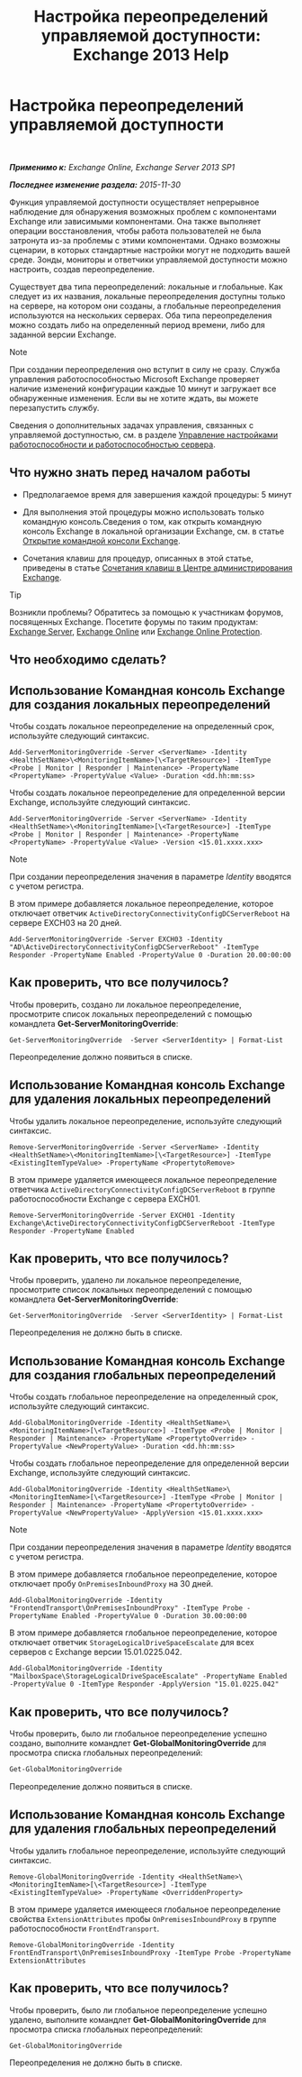 ﻿---
title: 'Настройка переопределений управляемой доступности: Exchange 2013 Help'
TOCTitle: Настройка переопределений управляемой доступности
ms:assetid: c8f315b3-1d5e-4ad9-8bea-9c3a4a13ebfc
ms:mtpsurl: https://technet.microsoft.com/ru-ru/library/Dn482055(v=EXCHG.150)
ms:contentKeyID: 59890406
ms.date: 04/30/2018
mtps_version: v=EXCHG.150
ms.translationtype: HT
---

# Настройка переопределений управляемой доступности

 

_**Применимо к:** Exchange Online, Exchange Server 2013 SP1_

_**Последнее изменение раздела:** 2015-11-30_

Функция управляемой доступности осуществляет непрерывное наблюдение для обнаружения возможных проблем с компонентами Exchange или зависимыми компонентами. Она также выполняет операции восстановления, чтобы работа пользователей не была затронута из-за проблемы с этими компонентами. Однако возможны сценарии, в которых стандартные настройки могут не подходить вашей среде. Зонды, мониторы и ответчики управляемой доступности можно настроить, создав переопределение.

Существует два типа переопределений: локальные и глобальные. Как следует из их названия, локальные переопределения доступны только на сервере, на котором они созданы, а глобальные переопределения используются на нескольких серверах. Оба типа переопределения можно создать либо на определенный период времени, либо для заданной версии Exchange.

> [!NOTE]  
> При создании переопределения оно вступит в силу не сразу. Служба управления работоспособностью Microsoft Exchange проверяет наличие изменений конфигурации каждые 10 минут и загружает все обнаруженные изменения. Если вы не хотите ждать, вы можете перезапустить службу.


Сведения о дополнительных задачах управления, связанных с управляемой доступностью, см. в разделе [Управление настройками работоспособности и работоспособностью сервера](manage-health-sets-and-server-health-exchange-2013-help.md).

## Что нужно знать перед началом работы

  - Предполагаемое время для завершения каждой процедуры: 5 минут

  - Для выполнения этой процедуры можно использовать только командную консоль.Сведения о том, как открыть командную консоль Exchange в локальной организации Exchange, см. в статье [Открытие командной консоли Exchange](https://technet.microsoft.com/ru-ru/library/dd638134\(v=exchg.150\)).

  - Сочетания клавиш для процедур, описанных в этой статье, приведены в статье [Сочетания клавиш в Центре администрирования Exchange](keyboard-shortcuts-in-the-exchange-admin-center-exchange-online-protection-help.md).

> [!TIP]  
> Возникли проблемы? Обратитесь за помощью к участникам форумов, посвященных Exchange. Посетите форумы по таким продуктам: <a href="https://go.microsoft.com/fwlink/p/?linkid=60612">Exchange Server</a>, <a href="https://go.microsoft.com/fwlink/p/?linkid=267542">Exchange Online</a> или <a href="https://go.microsoft.com/fwlink/p/?linkid=285351">Exchange Online Protection</a>.


## Что необходимо сделать?

## Использование Командная консоль Exchange для создания локальных переопределений

Чтобы создать локальное переопределение на определенный срок, используйте следующий синтаксис.

    Add-ServerMonitoringOverride -Server <ServerName> -Identity <HealthSetName>\<MonitoringItemName>[\<TargetResource>] -ItemType <Probe | Monitor | Responder | Maintenance> -PropertyName <PropertyName> -PropertyValue <Value> -Duration <dd.hh:mm:ss>

Чтобы создать локальное переопределение для определенной версии Exchange, используйте следующий синтаксис.

    Add-ServerMonitoringOverride -Server <ServerName> -Identity <HealthSetName>\<MonitoringItemName>[\<TargetResource>] -ItemType <Probe | Monitor | Responder | Maintenance> -PropertyName <PropertyName> -PropertyValue <Value> -Version <15.01.xxxx.xxx>

> [!NOTE]  
> При создании переопределения значения в параметре <em>Identity</em> вводятся с учетом регистра.


В этом примере добавляется локальное переопределение, которое отключает ответчик `ActiveDirectoryConnectivityConfigDCServerReboot` на сервере EXCH03 на 20 дней.

    Add-ServerMonitoringOverride -Server EXCH03 -Identity "AD\ActiveDirectoryConnectivityConfigDCServerReboot" -ItemType Responder -PropertyName Enabled -PropertyValue 0 -Duration 20.00:00:00

## Как проверить, что все получилось?

Чтобы проверить, создано ли локальное переопределение, просмотрите список локальных переопределений с помощью командлета **Get-ServerMonitoringOverride**:

    Get-ServerMonitoringOverride  -Server <ServerIdentity> | Format-List

Переопределение должно появиться в списке.

## Использование Командная консоль Exchange для удаления локальных переопределений

Чтобы удалить локальное переопределение, используйте следующий синтаксис.

    Remove-ServerMonitoringOverride -Server <ServerName> -Identity <HealthSetName>\<MonitoringItemName>[\<TargetResource>] -ItemType <ExistingItemTypeValue> -PropertyName <PropertytoRemove>

В этом примере удаляется имеющееся локальное переопределение ответчика `ActiveDirectoryConnectivityConfigDCServerReboot` в группе работоспособности Exchange с сервера EXCH01.

    Remove-ServerMonitoringOverride -Server EXCH01 -Identity Exchange\ActiveDirectoryConnectivityConfigDCServerReboot -ItemType Responder -PropertyName Enabled

## Как проверить, что все получилось?

Чтобы проверить, удалено ли локальное переопределение, просмотрите список локальных переопределений с помощью командлета **Get-ServerMonitoringOverride**:

    Get-ServerMonitoringOverride  -Server <ServerIdentity> | Format-List

Переопределения не должно быть в списке.

## Использование Командная консоль Exchange для создания глобальных переопределений

Чтобы создать глобальное переопределение на определенный срок, используйте следующий синтаксис.

    Add-GlobalMonitoringOverride -Identity <HealthSetName>\<MonitoringItemName>[\<TargetResource>] -ItemType <Probe | Monitor | Responder | Maintenance> -PropertyName <PropertytoOverride> -PropertyValue <NewPropertyValue> -Duration <dd.hh:mm:ss>

Чтобы создать глобальное переопределение для определенной версии Exchange, используйте следующий синтаксис.

    Add-GlobalMonitoringOverride -Identity <HealthSetName>\<MonitoringItemName>[\<TargetResource>] -ItemType <Probe | Monitor | Responder | Maintenance> -PropertyName <PropertytoOverride> -PropertyValue <NewPropertyValue> -ApplyVersion <15.01.xxxx.xxx>

> [!NOTE]  
> При создании переопределения значения в параметре <em>Identity</em> вводятся с учетом регистра.


В этом примере добавляется глобальное переопределение, которое отключает пробу `OnPremisesInboundProxy` на 30 дней.

    Add-GlobalMonitoringOverride -Identity "FrontendTransport\OnPremisesInboundProxy" -ItemType Probe -PropertyName Enabled -PropertyValue 0 -Duration 30.00:00:00

В этом примере добавляется глобальное переопределение, которое отключает ответчик `StorageLogicalDriveSpaceEscalate` для всех серверов с Exchange версии 15.01.0225.042.

    Add-GlobalMonitoringOverride -Identity "MailboxSpace\StorageLogicalDriveSpaceEscalate" -PropertyName Enabled -PropertyValue 0 -ItemType Responder -ApplyVersion "15.01.0225.042"

## Как проверить, что все получилось?

Чтобы проверить, было ли глобальное переопределение успешно создано, выполните командлет **Get-GlobalMonitoringOverride** для просмотра списка глобальных переопределений:

```powershell
Get-GlobalMonitoringOverride
```

Переопределение должно появиться в списке.

## Использование Командная консоль Exchange для удаления глобальных переопределений

Чтобы удалить глобальное переопределение, используйте следующий синтаксис.

    Remove-GlobalMonitoringOverride -Identity <HealthSetName>\<MonitoringItemName>[\<TargetResource>] -ItemType <ExistingItemTypeValue> -PropertyName <OverriddenProperty>

В этом примере удаляется имеющееся глобальное переопределение свойства `ExtensionAttributes` пробы `OnPremisesInboundProxy` в группе работоспособности `FrontEndTransport`.

    Remove-GlobalMonitoringOverride -Identity FrontEndTransport\OnPremisesInboundProxy -ItemType Probe -PropertyName ExtensionAttributes

## Как проверить, что все получилось?

Чтобы проверить, было ли глобальное переопределение успешно удалено, выполните командлет **Get-GlobalMonitoringOverride** для просмотра списка глобальных переопределений:

```powershell
Get-GlobalMonitoringOverride
```

Переопределения не должно быть в списке.

